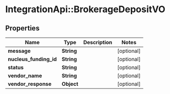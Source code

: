 # IntegrationApi::BrokerageDepositVO

## Properties
Name | Type | Description | Notes
------------ | ------------- | ------------- | -------------
**message** | **String** |  | [optional] 
**nucleus_funding_id** | **String** |  | [optional] 
**status** | **String** |  | [optional] 
**vendor_name** | **String** |  | [optional] 
**vendor_response** | **Object** |  | [optional] 


